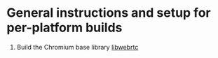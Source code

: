 # General instructions and setup for per-platform builds

1. Build the Chromium base library [libwebrtc](./libwebrtc/README.md)
